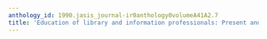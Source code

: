 ```yaml
---
anthology_id: 1990.jasis_journal-ir0anthology0volumeA41A2.7
title: 'Education of library and information professionals: Present and future prospects'
---
```

